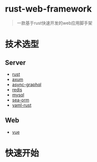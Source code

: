 # rust-web-framework
> 一款基于rust快速开发的web应用脚手架
# 技术选型
## Server
- [rust](https://github.com/rust-lang/rust)
- [axum](https://github.com/tokio-rs/axum)
- [async-graphql](https://github.com/async-graphql/async-graphql)
- [redis](https://github.com/redis/redis)
- [mysql](https://github.com/mysql/mysql-server)
- [sea-orm](https://github.com/SeaQL/sea-orm)
- [yaml-rust]()
## Web
- [vue](https://github.com/vuejs/vue)
# 快速开始